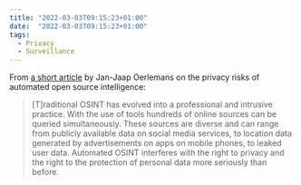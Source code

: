 ```yaml
---
title: "2022-03-03T09:15:23+01:00"
date:  "2022-03-03T09:15:23+01:00"
tags:
  - Privacy
  - Surveillance
---
```


From [a short article](http://web.archive.org/web/20220303082423/https://aboutintel.eu/privacy-and-automated-osint/) by Jan-Jaap Oerlemans on the privacy risks of automated open source intelligence:

> [T]raditional OSINT has evolved into a professional and intrusive practice. With the use of tools hundreds of online sources can be queried simultaneously. These sources are diverse and can range from publicly available data on social media services, to location data generated by advertisements on apps on mobile phones, to leaked user data. Automated OSINT interferes with the right to privacy and the right to the protection of personal data more seriously than before.
